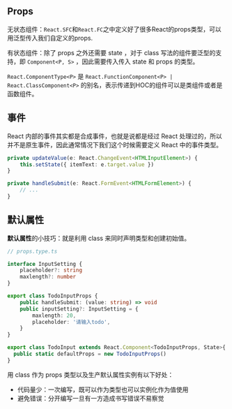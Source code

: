 ## Props

无状态组件：`React.SFC`和`React.FC`之中定义好了很多React的props类型，可以用泛型传入我们自定义的props.

有状态组件：除了 props 之外还需要 state ，对于 class 写法的组件要泛型的支持，即 `Component<P, S>` ，因此需要传入传入 state 和 props 的类型。

`React.ComponentType<P>` 是 `React.FunctionComponent<P> | React.ClassComponent<P>` 的别名，表示传递到HOC的组件可以是类组件或者是函数组件。

## 事件

React 内部的事件其实都是合成事件，也就是说都是经过 React 处理过的，所以并不是原生事件，因此通常情况下我们这个时候需要定义 React 中的事件类型。

```ts
private updateValue(e: React.ChangeEvent<HTMLInputElement>) {
    this.setState({ itemText: e.target.value })
}

private handleSubmit(e: React.FormEvent<HTMLFormElement>) {
    // ...
}
```

## 默认属性

**默认属性**的小技巧：就是利用 class 来同时声明类型和创建初始值。

```ts
// props.type.ts

interface InputSetting {
    placeholder?: string
    maxlength?: number
}

export class TodoInputProps {
    public handleSubmit: (value: string) => void
    public inputSetting?: InputSetting = {
        maxlength: 20,
        placeholder: '请输入todo',
    }
}

export class TodoInput extends React.Component<TodoInputProps, State>{
  public static defaultProps = new TodoInputProps()
}
```

用 class 作为 props 类型以及生产默认属性实例有以下好处：

- 代码量少：一次编写，既可以作为类型也可以实例化作为值使用
- 避免错误：分开编写一旦有一方造成书写错误不易察觉

